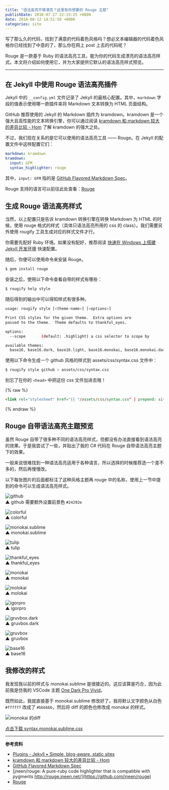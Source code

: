 ```yaml
---
title: "语法高亮不够漂亮？这里有你想要的 Rouge 主题"
publishDate: 2018-07-27 22:15:25 +0800
date: 2018-08-12 14:51:50 +0800
categories: site
---
```


写了那么久的代码，找到了满意的代码着色风格吗？想必文本编辑器的代码着色风格你已经找到了中意的了，那么你在网上 post 上去的代码呢？

Rouge 是一款基于 Ruby 的语法高亮工具，能为你的代码生成漂亮的语法高亮样式。本文将介绍如何使用它，并为大家提供它默认的语法高亮样式预览。

---

## 在 Jekyll 中使用 Rouge 语法高亮插件

Jekyll 中的 `__config.yml` 文件记录了 Jekyll 的最核心配置。其中，`markdown` 字段的值表示使用哪一款插件来将 Markdown 文本转换为 HTML 页面结构。

GitHub 推荐使用的 Jekyll 的 Markdown 插件为 kramdown。kramdown 是一个强大且高性能的文本转换引擎，你可以通过阅读 [kramdown 和 markdown 较大的差异比较 - Hom](http://gohom.win/2015/11/06/Kramdown-note/) 了解 kramdown 的强大之处。

不过，我们现在关系的是它可以使用的语法高亮工具 —— Rouge。在 Jekyll 的配置文件中这样配置它们：

```yml
markdown: kramdown
kramdown:
  input: GFM
  syntax_highlighter: rouge
```

其中，`input: GFM` 指的是 [GitHub Flavored Markdown Spec](https://github.github.com/gfm/)。

Rouge 支持的语言可以前往此处查看：[Rouge](http://rouge.jneen.net/)

## 生成 Rouge 语法高亮样式

当然，以上配置只是告诉 kramdown 转换引擎在转换 Markdown 为 HTML 的时候，使用 rouge 格式的样式（具体只语法高亮所用的 css 的 class）。我们需要另外使用 rougify 工具生成对应的样式文件才行。

你需要先配好 Ruby 环境。如果没有配好，推荐阅读 [快速在 Windows 上搭建 Jekyll 开发环境](/post/setup-jekyll-in-windows.html) 快速配置。

随后，你便可以使用命令来安装 Rouge。

```bash
$ gem install rouge
```

安装之后，使用以下命令查看自带的样式有哪些：

```bash
$ rougify help style
```

随后得到的输出中可以得知样式有很多种。

```bash
usage: rougify style [<theme-name>] [<options>]

Print CSS styles for the given theme.  Extra options are
passed to the theme.  Theme defaults to thankful_eyes.

options:
  --scope       (default: .highlight) a css selector to scope by

available themes:
  base16, base16.dark, base16.light, base16.monokai, base16.monokai.dark, base16.monokai.light, base16.solarized, base16.solarized.dark, base16.solarized.light, colorful, github, gruvbox, gruvbox.dark, gruvbox.light, igorpro, molokai, monokai, monokai.sublime, thankful_eyes, tulip
```

使用以下命令生成一个 github 风格的样式到 assets/css/syntax.css 文件中：

```bash
$ rougify style github > assets/css/syntax.css
```

别忘了在你的 `<head>` 中把这份 css 文件加进去哦！

{% raw %}
```html
<link rel="stylesheet" href="{{ "/assets/css/syntax.css" | prepend: site.baseurl }}">
```
{% endraw %}

## Rouge 自带语法高亮主题预览

虽然 Rouge 自带了很多种不同的语法高亮样式，但都没有办法直接看到语法高亮的效果。于是我尝试了一些，并贴出了我的 C# 代码在 Rouge 自带语法高亮主题下的效果。

一般来说很难找到一种语法高亮适用于各种语言，所以选择的时候推荐选一个差不多的，然后再慢慢改。

以下每张图片的后面都标注了这种风格主题再 rouge 中的名称，使用上一节中提到的命令可以生成语法高亮样式。

![github](/static/posts/2018-07-27-21-10-28.png)  
▲ github 需要额外设置前景色 `#24292e`

![colorful](/static/posts/2018-07-27-21-03-49.png)  
▲ colorful

![monokai.sublime](/static/posts/2018-07-27-21-13-59.png)  
▲ monokai.sublime

![tulip](/static/posts/2018-07-27-21-15-26.png)  
▲ tulip

![thankful_eyes](/static/posts/2018-07-27-21-16-08.png)  
▲ thankful_eyes

![monokai](/static/posts/2018-07-27-21-17-22.png)  
▲ monokai

![molokai](/static/posts/2018-07-27-21-18-25.png)  
▲ molokai

![igorpro](/static/posts/2018-07-27-21-20-10.png)  
▲ igorpro

![gruvbox.dark](/static/posts/2018-07-27-21-21-30.png)  
▲ gruvbox.dark

![gruvbox](/static/posts/2018-07-27-21-21-30.png)  
▲ gruvbox

![base16](/static/posts/2018-07-27-21-29-40.png)  
▲ base16

## 我修改的样式

我发现我以前的样式与 monokai.sublime 是很接近的。这应该算是巧合，因为此前我是仿我的 VSCode 主题 [One Dark Pro Vivid](https://marketplace.visualstudio.com/items?itemName=zhuangtongfa.Material-theme)。

既然如此，我就直接基于 monokai.sublime 修改好了。我将默认文字颜色从白色 `#ffffff` 改成了 `#bbbbbb`，然后将 diff 的颜色也修改成 monokai 的样式。

![monokai 的diff](/static/posts/2018-07-27-22-07-36.png)

[点击下载 syntax.monokai.sublime.css](/assets/css/syntax.css)

---

**参考资料**

- [Plugins - Jekyll • Simple, blog-aware, static sites](https://jekyllrb.com/docs/plugins/)
- [kramdown 和 markdown 较大的差异比较 - Hom](http://gohom.win/2015/11/06/Kramdown-note/)
- [GitHub Flavored Markdown Spec](https://github.github.com/gfm/)
- [jneen/rouge: A pure-ruby code highlighter that is compatible with pygments http://rouge.jneen.net/](https://github.com/jneen/rouge)
- [Rouge](http://rouge.jneen.net/)
